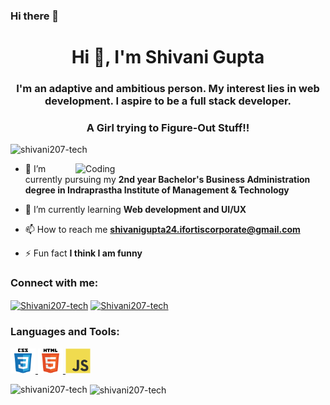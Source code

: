 ### Hi there 👋

<h1 align="center">Hi 👋, I'm Shivani Gupta</h1>
<h3 align="center">I'm an adaptive and ambitious person. My interest lies in web development. I aspire to be a full stack developer.</h3>

<h3 align="center">A Girl trying to Figure-Out Stuff!!</h3>
<p align="left"> <img src="https://komarev.com/ghpvc/?username=shivani207-tech&label=Profile%20views&color=0e75b6&style=flat" alt="shivani207-tech" /> </p>
<img align="right" alt="Coding" width="400" src="https://cdn.dribbble.com/users/2646423/screenshots/5507196/computer.gif">

- 🔭 I’m currently pursuing my **2nd year Bachelor's Business Administration degree in Indraprastha Institute of Management & Technology**

- 🌱 I’m currently learning **Web development and UI/UX**

- 📫 How to reach me **shivanigupta24.ifortiscorporate@gmail.com**

- ⚡ Fun fact **I think I am funny**


<h3 align="left">Connect with me:</h3>
<p align="left">
<a href="Http://Twitter.Com/Shivani63850017 " target="blank"><img align="center" src="https://cdn.jsdelivr.net/npm/simple-icons@3.0.1/icons/twitter.svg" alt="Shivani207-tech" height="30" width="40" /></a>
<a href="https://www.linkedin.com/in/shivani-gupta-3508791b1" target="blank"><img align="center" src="https://cdn.jsdelivr.net/npm/simple-icons@3.0.1/icons/linkedin.svg" alt="Shivani207-tech" height="30" width="40" /></a>
</p>

<h3 align="left">Languages and Tools:</h3>
<p align="left"> <a href="https://www.w3schools.com/css/" target="_blank"> <img src="https://raw.githubusercontent.com/devicons/devicon/master/icons/css3/css3-original-wordmark.svg" alt="css3" width="40" height="40"/> </a> 
<a href="https://www.w3.org/html/" target="_blank"> <img src="https://raw.githubusercontent.com/devicons/devicon/master/icons/html5/html5-original-wordmark.svg" alt="html5" width="40" height="40"/> </a> 
<a href="https://developer.mozilla.org/en-US/docs/Web/JavaScript" target="_blank"> <img src="https://raw.githubusercontent.com/devicons/devicon/master/icons/javascript/javascript-original.svg" alt="javascript" width="40" height="40"/> </a> 
</p>

<p><img align="left" src="https://github-readme-stats.vercel.app/api/top-langs?username=shivani207-tech&show_icons=true&locale=en&layout=compact" alt="shivani207-tech" /></p>

<p>&nbsp;<img align="center" src="https://github-readme-stats.vercel.app/api?username=shivani207-tech&show_icons=true&locale=en" alt="shivani207-tech" /></p>

